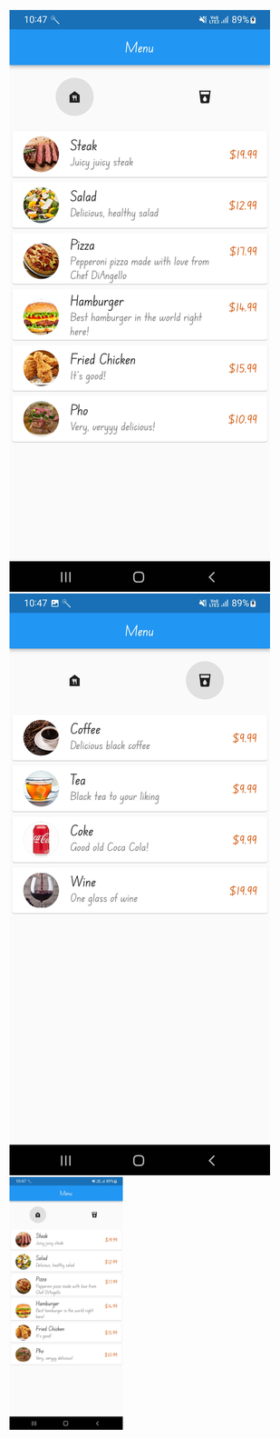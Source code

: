 ![Food list](./food.jpg)
![Drink list](./drink.jpg)
<img src="./food.jpg" alt="Food list" width="200" />
